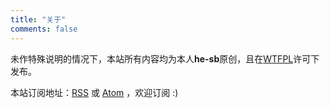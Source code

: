 ```yaml
---
title: "关于"
comments: false
---
```

未作特殊说明的情况下，本站所有内容均为本人**he-sb**原创，且在[WTFPL](https://zh.wikipedia.org/wiki/WTFPL)许可下发布。

本站订阅地址：[RSS](../rss.xml) 或 [Atom](../atom.xml) ，欢迎订阅 :)